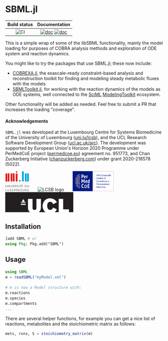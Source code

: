 # SBML.jl

| Build status | Documentation |
|:---:|:---:|
| ![CI](https://github.com/LCSB-BioCore/SBML.jl/workflows/CI/badge.svg?branch=master) | [![doc](https://img.shields.io/badge/docs-stable-blue)](https://lcsb-biocore.github.io/SBML.jl/stable) [![doc](https://img.shields.io/badge/docs-dev-cyan)](https://lcsb-biocore.github.io/SBML.jl/dev) |


This is a simple wrap of some of the libSBML functionality, mainly the model loading for purposes of COBRA analysis methods and exploration of ODE system and reaction dynamics.

You might like to try the packages that use SBML.jl; these now include:

- [COBREXA.jl](https://github.com/LCSB-BioCore/COBREXA.jl), the exascale-ready
  constraint-based analysis and reconstruction toolkit for finding and modeling
  steady metabolic fluxes with the models
- [SBMLToolkit.jl](https://github.com/SciML/SBMLToolkit.jl), for working with
  the reaction dynamics of the models as ODE systems, well connected to the
  [SciML](https://github.com/SciML)
  [ModelingToolkit](https://github.com/SciML/ModelingToolkit.jl) ecosystem.

Other functionality will be added as needed. Feel free to submit a PR that increases the loading "coverage".

#### Acknowledgements

`SBML.jl` was developed at the Luxembourg Centre for Systems Biomedicine of the
University of Luxembourg ([uni.lu/lcsb](https://www.uni.lu/lcsb)), and the UCL
Research Software Development Group
([ucl.ac.uk/arc](https://www.ucl.ac.uk/arc)). The development was supported by
European Union's Horizon 2020 Programme under PerMedCoE project
([permedcoe.eu](https://www.permedcoe.eu/)) agreement no.  951773, and Chan
Zuckerberg Initiative ([chanzuckerberg.com](https://chanzuckerberg.com/)) under
grant 2020-218578 (5022).

<img src="docs/src/assets/unilu.svg" alt="Uni.lu logo" height="64px">   <img src="docs/src/assets/lcsb.svg" alt="LCSB logo" height="64px">   <img src="docs/src/assets/permedcoe.svg" alt="PerMedCoE logo" height="64px">   <img src="docs/src/assets/ucl.svg" alt="UCL logo" height="64px">

## Installation

```julia
]add SBML # or
using Pkg; Pkg.add("SBML")
```

## Usage

```julia
using SBML
m = readSBML("myModel.xml")

# m is now a Model structure with:
m.reactions
m.species
m.compartments
...
```

There are several helper functions, for example you can get a nice list of reactions, metabolites and the stoichiometric matrix as follows:

```julia
mets, rxns, S = stoichiometry_matrix(m)
```
